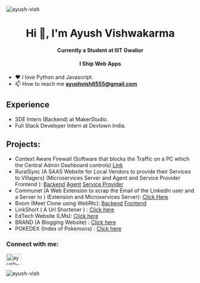 <p align="left"> <img src="https://komarev.com/ghpvc/?username=ayush-vish" alt="ayush-vish" /> </p>
<h1 align="center">Hi 👋, I'm Ayush Vishwakarma</h1>

<h4 align="center" > Currently a Student at IIIT Gwalior </h4>

<h4 align="center" > I Ship <span font="bold"> Web Apps  </span>  </h4>

- ❤️ I love Python and Javascript.
- 📫 How to reach me **ayushvish6555@gmail.com**

## Experience 

- SDE Intern (Backend) at MakerStudio.
- Full Stack Developer Intern at Devtown India.


 ## Projects:  
- Context Aware Firewall (Software that blocks the Traffic on a PC which the Central Admin Dashboard controls) [Link](https://github.com/Ayush-Vish/SIH-Context-Aware-Firewall)
- RuralSync (A SAAS Website for Local Vendors to provide their Services to Villagers) (Microservices Server and Agent and Service Provider Frontend  ): [Backend](https://github.com/Ayush-Vish/RuralSync-API) [Agent](https://github.com/Ayush-Vish/Agent-RuralSync) [Service Provider](https://github.com/Ayush-Vish/service-provider-ruralsync)
- Communet (A Web Extension to scrap the Email of the LinkedIn user and a Server to  ) (Extension and Microservices Server): [Click Here](https://github.com/Commu-net/)
- Boom (Meet Clone using WebRtc): [Backend](https://github.com/Ayush-Vish/meet_backend) [Frontend](https://github.com/Ayush-Vish/parichay_frontend)
- LinkShort ( A Url Shortener ) : [Click here ]( https://linkshort-bay.vercel.app/)
- EdTech Website (LMs): [Click here](https://lms-frontend-opal.vercel.app/)
- BRAND (A Blogging Website) :  [Click here](https://rituraj12797.github.io/FRONTEND/)
- POKEDEX  (Index of Pokemons) : [Click here]( https://hilarious-caramel-5bd052.netlify.app/) 
  
  
<h3 align="left">Connect with me:</h3>
<p align="left">
<a href="https://linkedin.com/in/ayush-vishwakarma1" target="blank"><img align="center" src="https://raw.githubusercontent.com/rahuldkjain/github-profile-readme-generator/master/src/images/icons/Social/linked-in-alt.svg" alt="ayush-vishwakarma1" height="30" width="40" /></a>
</p>
<p><img align="center" src="https://github-readme-stats.vercel.app/api/top-langs?username=ayush-vish&show_icons=true&locale=en&layout=compact" alt="ayush-vish" /></p>
